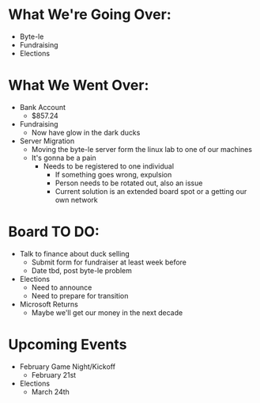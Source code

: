 # What We're Going Over:

- Byte-le
- Fundraising
- Elections


# What We Went Over:

- Bank Account
    - $857.24
- Fundraising
    - Now have glow in the dark ducks
- Server Migration
    - Moving the byte-le server form the linux lab to one of our machines
    - It's gonna be a pain
        - Needs to be registered to one individual
            - If something goes wrong, expulsion
            - Person needs to be rotated out, also an issue
            - Current solution is an extended board spot or a getting our own network


# Board TO DO:

- Talk to finance about duck selling
    - Submit form for fundraiser at least week before
    - Date tbd, post byte-le problem
- Elections
    - Need to announce
    - Need to prepare for transition
- Microsoft Returns
    - Maybe we'll get our money in the next decade


# Upcoming Events

- February Game Night/Kickoff
    - February 21st
- Elections
    - March 24th